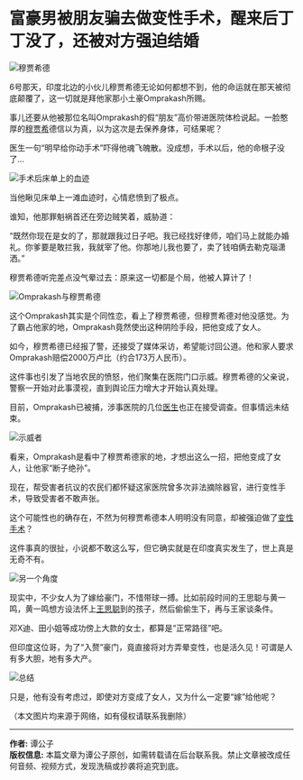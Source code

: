 # 富豪男被朋友骗去做变性手术，醒来后丁丁没了，还被对方强迫结婚

![穆贾希德](https://nimg.ws.126.net/?url=http%3A%2F%2Fdingyue.ws.126.net%2F2024%2F0623%2F0f0c4623j00sfjdls00hud200rb00ijg00it00cr.jpg&thumbnail=750x2147483647&quality=75&type=jpg)

6号那天，印度北边的小伙儿穆贾希德无论如何都想不到，他的命运就在那天被彻底颠覆了，这一切就是拜他家那小土豪Omprakash所赐。

事儿还要从他被那位名叫Omprakash的假“朋友”高价带进医院体检说起。一脸憨厚的[穆贾希](https://news.163.com/news/search?keyword=%E7%A9%86%E8%B4%BE%E5%B8%8C)德信以为真，以为这次是去保养身体，可结果呢？

医生一句“明早给你动手术”吓得他魂飞魄散。没成想，手术以后，他的命根子没了…

![手术后床单上的血迹](https://nimg.ws.126.net/?url=http%3A%2F%2Fdingyue.ws.126.net%2F2024%2F0623%2F0f0c4623j00sfjdls00hud200rb00ijg00it00cr.jpg&thumbnail=750x2147483647&quality=75&type=webp)

当他瞅见床单上一滩血迹时，心情悲愤到了极点。

谁知，他那罪魁祸首还在旁边贼笑着，威胁道：

“既然你现在是女的了，那就跟我过日子吧。我已经找好律师，咱们马上就能办婚礼。你爹要是敢拦我，我就宰了他。你那地儿我也要了，卖了钱咱俩去勒克瑙潇洒。”

穆贾希德听完差点没气晕过去：原来这一切都是个局，他被人算计了！

![Omprakash与穆贾希德](https://nimg.ws.126.net/?url=http%3A%2F%2Fdingyue.ws.126.net%2F2024%2F0623%2F63710561j00sfjdlu00pvd200qf00ftg00it00b9.jpg&thumbnail=750x2147483647&quality=75&type=webp)

这个Omprakash其实是个同性恋，看上了穆贾希德，但穆贾希德对他没感觉。为了霸占他家的地，Omprakash竟然使出这种阴险手段，把他变成了女人。

如今，穆贾希德已经报了警，还接受了媒体采访，希望能讨回公道。他和家人要求Omprakash赔偿2000万卢比（约合173万人民币）。

这件事也引发了当地农民的愤怒，他们聚集在医院门口示威。穆贾希德的父亲说，警察一开始对此事漠视，直到舆论压力增大才开始认真处理。

目前，Omprakash已被捕，涉事医院的几位[医生](https://news.163.com/news/search?keyword=%E5%8C%BB%E7%94%9F)也正在接受调查。但事情远未结束。

![示威者](https://static.ws.126.net/163/frontend/images/2022/empty.png)

看来，Omprakash是看中了穆贾希德家的地，才想出这么一招，把他变成了女人，让他家“断子绝孙”。

现在，帮受害者抗议的农民们都怀疑这家医院曾多次非法摘除器官，进行变性手术，导致受害者不敢声张。

这个可能性也的确存在，不然为何穆贾希德本人明明没有同意，却被强迫做了[变性手术](https://news.163.com/news/search?keyword=%E5%8F%98%E6%80%A7%E6%89%8B%E6%9C%AF)？

这件事真的很扯，小说都不敢这么写，但它确实就是在印度真实发生了，世上真是无奇不有。

![另一个角度](https://static.ws.126.net/163/frontend/images/2022/empty.png)

现实中，不少女人为了嫁给豪门，不惜带球一搏。比如前段时间的王思聪与黄一鸣，黄一鸣想方设法怀上[王思聪](https://news.163.com/news/search?keyword=%E7%8E%8B%E6%80%9D%E8%81%AA)到的孩子，然后偷偷生下，再与王家谈条件。

邓X迪、田小姐等成功傍上大款的女士，都算是“正常路径”吧。

但印度这位哥，为了“入赘”豪门，竟直接将对方弄晕变性，也是活久见！可谓是人有多大胆，地有多大产。

![总结](https://static.ws.126.net/163/frontend/images/2022/empty.png)

只是，他有没有考虑过，即使对方变成了女人，又为什么一定要“嫁”给他呢？

（本文图片均来源于网络，如有侵权请联系我删除）

---

**作者:** 谭公子  
**版权信息:** 本篇文章为谭公子原创，如需转载请在后台联系我。禁止文章被改成任何音频、视频方式，发现洗稿或抄袭将追究到底。